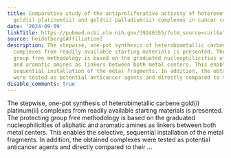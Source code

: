 ```yaml
---
title: Comparative study of the antiproliferative activity of heterometallic carbene
  gold(i)-platinum(ii) and gold(i)-palladium(ii) complexes in cancer cell lines
date: '2024-09-09'
linkTitle: https://pubmed.ncbi.nlm.nih.gov/39246355/?utm_source=curl&utm_medium=rss&utm_campaign=pubmed-2&utm_content=1FakS-2QOkCT8HsMOQP1bCRQ4YzyumYOmxmF0moLsQ3dFB1E9V&fc=20220326224207&ff=20240909184358&v=2.18.0.post9+e462414
source: heidelberg[Affiliation]
description: The stepwise, one-pot synthesis of heterobimetallic carbene gold(i) platinum(ii)
  complexes from readily available starting materials is presented. The protecting
  group free methodology is based on the graduated nucleophilicities of aliphatic
  and aromatic amines as linkers between both metal centers. This enables the selective,
  sequential installation of the metal fragments. In addition, the obtained complexes
  were tested as potential anticancer agents and directly compared to their ...
disable_comments: true
---
```

The stepwise, one-pot synthesis of heterobimetallic carbene gold(i) platinum(ii) complexes from readily available starting materials is presented. The protecting group free methodology is based on the graduated nucleophilicities of aliphatic and aromatic amines as linkers between both metal centers. This enables the selective, sequential installation of the metal fragments. In addition, the obtained complexes were tested as potential anticancer agents and directly compared to their ...